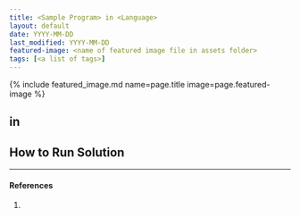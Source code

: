 ```yaml
---
title: <Sample Program> in <Language>
layout: default
date: YYYY-MM-DD
last_modified: YYYY-MM-DD
featured-image: <name of featured image file in assets folder>
tags: [<a list of tags>]
---
```


{% include featured_image.md name=page.title image=page.featured-image %}

## <Sample Program> in <Language>

## How to Run Solution

---

#### References

1. <some IEEE reference>
